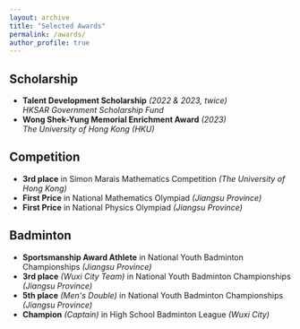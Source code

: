 ```yaml
---
layout: archive
title: "Selected Awards"
permalink: /awards/
author_profile: true
---
```

## Scholarship

* **Talent Development Scholarship** *(2022 & 2023, twice)*\
  *HKSAR Government Scholarship Fund*
* **Wong Shek-Yung Memorial Enrichment Award** *(2023)*\
  *The University of Hong Kong (HKU)*

## Competition

* **3rd place** in Simon Marais Mathematics Competition *(The University of Hong Kong)*
* **First Price** in National Mathematics Olympiad *(Jiangsu Province)*
* **First Price** in National Physics Olympiad *(Jiangsu Province)*

## Badminton

* **Sportsmanship Award Athlete** in National Youth Badminton Championships *(Jiangsu Province)*
* **3rd place** *(Wuxi City Team)* in National Youth Badminton Championships *(Jiangsu Province)*
* **5th place** *(Men's Double)* in National Youth Badminton Championships *(Jiangsu Province)*
* **Champion** *(Captain)* in High School Badminton League *(Wuxi City)*
